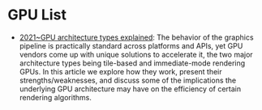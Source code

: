 # GPU List

- [2021~GPU architecture types explained](https://rastergrid.com/blog/gpu-tech/2021/07/gpu-architecture-types-explained/): The behavior of the graphics pipeline is practically standard across platforms and APIs, yet GPU vendors come up with unique solutions to accelerate it, the two major architecture types being tile-based and immediate-mode rendering GPUs. In this article we explore how they work, present their strengths/weaknesses, and discuss some of the implications the underlying GPU architecture may have on the efficiency of certain rendering algorithms.
